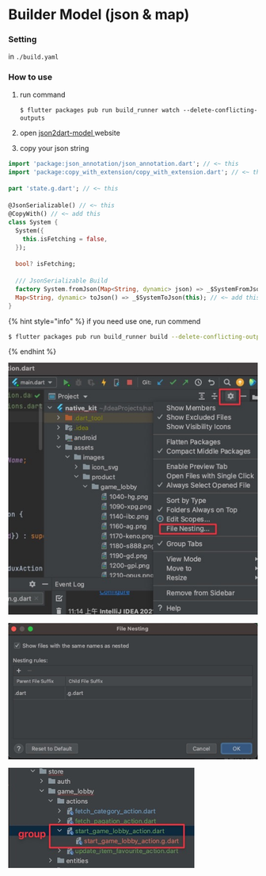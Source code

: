 # Builder Model \(json & map\)

### Setting

in `./build.yaml`

### How to use

1. run command

   ```text
   $ flutter packages pub run build_runner watch --delete-conflicting-outputs
   ```

2. open [json2dart-model ](https://imagine10255.github.io/json2dart-model/)website
3.  copy your json string

```dart
import 'package:json_annotation/json_annotation.dart'; // <~ this
import 'package:copy_with_extension/copy_with_extension.dart'; // <~ this

part 'state.g.dart'; // <~ this

@JsonSerializable() // <~ this
@CopyWith() // <~ add this
class System {
  System({
    this.isFetching = false,
  });

  bool? isFetching;
 
  /// JsonSerializable Build
  factory System.fromJson(Map<String, dynamic> json) => _$SystemFromJson(json); // <~ add this
  Map<String, dynamic> toJson() => _$SystemToJson(this); // <~ add this
}
```

{% hint style="info" %}
if you need use one, run commend

```bash
$ flutter packages pub run build_runner build --delete-conflicting-outputs
```
{% endhint %}

![](../.gitbook/assets/cleanshot-2021-08-06-at-14.42.20.jpg)

![](../.gitbook/assets/cleanshot-2021-08-06-at-14.45.14.jpg)

![](../.gitbook/assets/cleanshot-2021-08-06-at-14.44.32.jpg)

